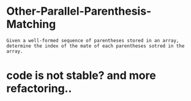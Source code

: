 # Other-Parallel-Parenthesis-Matching
    Given a well-formed sequence of parentheses stored in an array,
    determine the index of the mate of each parentheses sotred in the array.
# code is not stable? and more refactoring..
